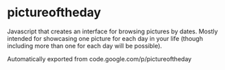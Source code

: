 # pictureoftheday

Javascript that creates an interface for browsing pictures by dates. Mostly intended for showcasing one picture for each day in your life (though including more than one for each day will be possible).

Automatically exported from code.google.com/p/pictureoftheday
